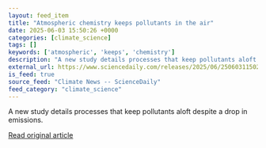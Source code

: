 ```yaml
---
layout: feed_item
title: "Atmospheric chemistry keeps pollutants in the air"
date: 2025-06-03 15:50:26 +0000
categories: [climate_science]
tags: []
keywords: ['atmospheric', 'keeps', 'chemistry']
description: "A new study details processes that keep pollutants aloft despite a drop in emissions"
external_url: https://www.sciencedaily.com/releases/2025/06/250603115026.htm
is_feed: true
source_feed: "Climate News -- ScienceDaily"
feed_category: "climate_science"
---
```


A new study details processes that keep pollutants aloft despite a drop in emissions.

[Read original article](https://www.sciencedaily.com/releases/2025/06/250603115026.htm)
